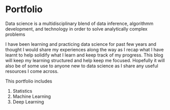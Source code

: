 # Portfolio

Data science is a multidisciplinary blend of data inference, algorithmm development, and technology in order to solve analytically complex problems

I have been learning and practicing data science for past few years and thought I would share my experiences along the way as I recap what I have learnt to help solidify what I learn and keep track of my progress. This blog will keep my learning structured and help keep me focused. Hopefully it will also be of some use to anyone new to data science as I share any useful resources I come across.

This portfolio includes
1. Statistics
2. Machine Learning
3. Deep Learning
